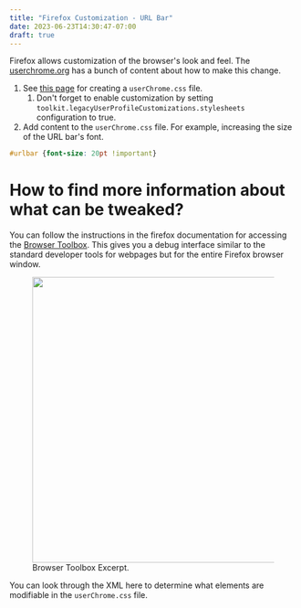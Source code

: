 ```yaml
---
title: "Firefox Customization - URL Bar"
date: 2023-06-23T14:30:47-07:00
draft: true
---
```


Firefox allows customization of the browser's look and feel. The [userchrome.org](https://www.userchrome.org/) has a bunch of content about how to make this change.

1.  See [this page](https://www.userchrome.org/how-create-userchrome-css.html) for creating a `userChrome.css` file.
	1.  Don't forget to enable customization by setting `toolkit.legacyUserProfileCustomizations.stylesheets` configuration to true.
2.  Add content to the `userChrome.css` file. For example, increasing the size of the URL bar's font.

```css
#urlbar {font-size: 20pt !important}
```

#  How to find more information about what can be tweaked?

You can follow the instructions in the firefox documentation for accessing the [Browser Toolbox](https://firefox-source-docs.mozilla.org/devtools-user/browser_toolbox/index.html). This gives you a debug interface similar to the standard developer tools for webpages but for the entire Firefox browser window.

<figure class="page-figure">
<img width="500rem" src="/images/BrowserToolbox.png">
<figcaption> Browser Toolbox Excerpt. </figcaption>
</figure>

You can look through the XML here to determine what elements are modifiable in the `userChrome.css` file.
